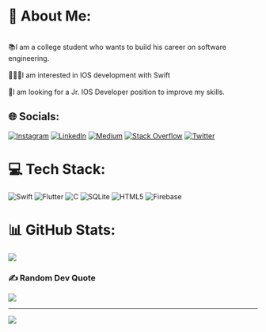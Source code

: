 # 💫 About Me:
<br>📚I am a college student who wants to build his career on software engineering.<br>
<br>👨🏻‍💻I am interested in IOS development with Swift<br>
<br>🤝I am looking for a Jr. IOS Developer position to improve my skills.<br>
## 🌐 Socials:
[![Instagram](https://img.shields.io/badge/Instagram-%23E4405F.svg?logo=Instagram&logoColor=white)](https://instagram.com/ibrahimmbyrrm) [![LinkedIn](https://img.shields.io/badge/LinkedIn-%230077B5.svg?logo=linkedin&logoColor=white)](https://linkedin.com/in/ibrahimmbyrrm0) [![Medium](https://img.shields.io/badge/Medium-12100E?logo=medium&logoColor=white)](https://medium.com/@ibrahim_bayram22) [![Stack Overflow](https://img.shields.io/badge/-Stackoverflow-FE7A16?logo=stack-overflow&logoColor=white)](https://stackoverflow.com/users/12097598) [![Twitter](https://img.shields.io/badge/Twitter-%231DA1F2.svg?logo=Twitter&logoColor=white)](https://twitter.com/ibrahimmbyrrm) 

# 💻 Tech Stack:
![Swift](https://img.shields.io/badge/swift-F54A2A?style=for-the-badge&logo=swift&logoColor=white) ![Flutter](https://img.shields.io/badge/flutter-%23039BE5.svg?style=for-the-badge&logo=flutter&logoColor=white) ![C](https://img.shields.io/badge/C-%2300599C.svg?style=for-the-badge&logo=c&logoColor=white) ![SQLite](https://img.shields.io/badge/sqlite-%2307405e.svg?style=for-the-badge&logo=sqlite&logoColor=white) ![HTML5](https://img.shields.io/badge/html5-%23E34F26.svg?style=for-the-badge&logo=html5&logoColor=white) ![Firebase](https://img.shields.io/badge/firebase-%23039BE5.svg?style=for-the-badge&logo=firebase) 
# 📊 GitHub Stats:
![](https://github-readme-streak-stats.herokuapp.com/?user=ibrahimmbyrrm&theme=vision-friendly-dark&hide_border=false)<br/>

### ✍️ Random Dev Quote
![](https://quotes-github-readme.vercel.app/api?type=horizontal&theme=merko)

---
[![](https://visitcount.itsvg.in/api?id=ibrahimmbyrrm&icon=5&color=5)](https://visitcount.itsvg.in)

<!-- Proudly created with GPRM ( https://gprm.itsvg.in ) -->
